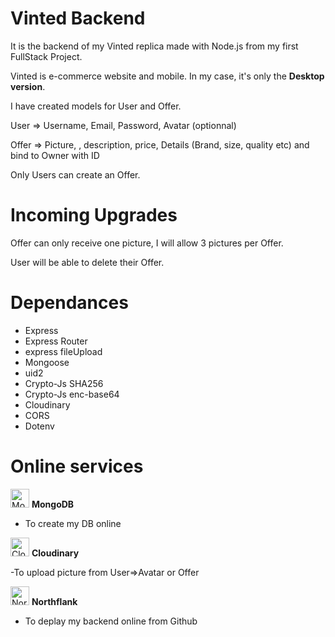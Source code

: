 # Vinted Backend

It is the backend of my Vinted replica made with Node.js from my first FullStack Project.

Vinted is e-commerce website and mobile. In my case, it's only the **Desktop version**.

I have created models for User and Offer.

User => Username, Email, Password, Avatar (optionnal)

Offer => Picture, , description, price, Details (Brand, size, quality etc) and bind to Owner with ID

Only Users can create an Offer.

  # Incoming Upgrades 

Offer can only receive one picture, I will allow 3 pictures per Offer.

User will be able to delete their Offer.


# Dependances 

- Express
- Express Router
- express fileUpload
- Mongoose
- uid2
- Crypto-Js SHA256
- Crypto-Js enc-base64
- Cloudinary
- CORS
- Dotenv

# Online services
<img src="https://servicenav.coservit.com/wp-content/uploads/2022/05/18-1.jpg" alt="MongoDB.icon" width="30"/> **MongoDB**
- To create my DB online 

<img src="https://cloudinary-res.cloudinary.com/image/upload/website/cloudinary_web_favicon.png" alt="Cloudinary.icon" width="30"/> **Cloudinary**

-To upload picture from User=>Avatar or Offer



<img src="https://logo.clearbit.com/https://northflank.com/" alt="Northflank.icon" width="30"/> **Northflank**
- To deplay my backend online from Github
